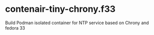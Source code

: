 # contenair-tiny-chrony.f33
Build Podman isolated container for NTP service based on Chrony and fedora 33
